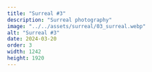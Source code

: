 ```yaml
---
title: "Surreal #3"
description: "Surreal photography"
image: "../../assets/surreal/03_surreal.webp"
alt: "Surreal #3"
date: 2024-03-20
order: 3
width: 1242
height: 1920
---
```


